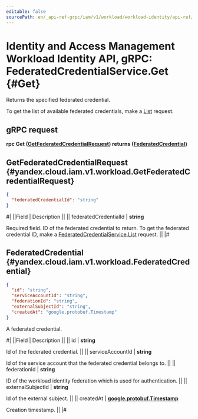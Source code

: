 ```yaml
---
editable: false
sourcePath: en/_api-ref-grpc/iam/v1/workload/workload-identity/api-ref/grpc/FederatedCredential/get.md
---
```


# Identity and Access Management Workload Identity API, gRPC: FederatedCredentialService.Get {#Get}

Returns the specified federated credential.

To get the list of available federated credentials, make a [List](/docs/iam/workload-identity/api-ref/grpc/FederatedCredential/list#List) request.

## gRPC request

**rpc Get ([GetFederatedCredentialRequest](#yandex.cloud.iam.v1.workload.GetFederatedCredentialRequest)) returns ([FederatedCredential](#yandex.cloud.iam.v1.workload.FederatedCredential))**

## GetFederatedCredentialRequest {#yandex.cloud.iam.v1.workload.GetFederatedCredentialRequest}

```json
{
  "federatedCredentialId": "string"
}
```

#|
||Field | Description ||
|| federatedCredentialId | **string**

Required field. ID of the federated credential to return.
To get the federated credential ID, make a [FederatedCredentialService.List](/docs/iam/workload-identity/api-ref/grpc/FederatedCredential/list#List) request. ||
|#

## FederatedCredential {#yandex.cloud.iam.v1.workload.FederatedCredential}

```json
{
  "id": "string",
  "serviceAccountId": "string",
  "federationId": "string",
  "externalSubjectId": "string",
  "createdAt": "google.protobuf.Timestamp"
}
```

A federated credential.

#|
||Field | Description ||
|| id | **string**

Id of the federated credential. ||
|| serviceAccountId | **string**

Id of the service account that the federated credential belongs to. ||
|| federationId | **string**

ID of the workload identity federation which is used for authentication. ||
|| externalSubjectId | **string**

Id of the external subject. ||
|| createdAt | **[google.protobuf.Timestamp](https://developers.google.com/protocol-buffers/docs/reference/google.protobuf#timestamp)**

Creation timestamp. ||
|#
